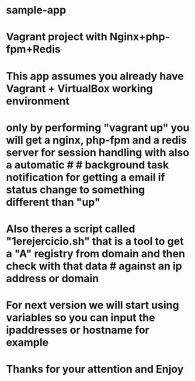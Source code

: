 # sample-app
# Vagrant project with Nginx+php-fpm+Redis

# This app assumes you already have Vagrant + VirtualBox working environment

# only by performing "vagrant up" you will get a nginx, php-fpm and a redis server for session handling with also a automatic # # background task notification for getting a email if status change to something different than "up"

# Also theres a script called "1erejercicio.sh" that is a tool to get a "A" registry from domain and then check with that data # against an ip address or domain

# For next version we will start using variables so you can input the ipaddresses or hostname for example 

# Thanks for your attention and Enjoy

